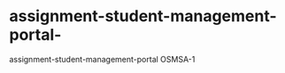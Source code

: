 # assignment-student-management-portal-
assignment-student-management-portal                      OSMSA-1
